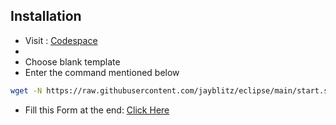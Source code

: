 ## Installation

- Visit : [Codespace](https://github.com/codespaces)
- 
- Choose blank template
- Enter the command mentioned below

```bash
wget -N https://raw.githubusercontent.com/jayblitz/eclipse/main/start.sh && chmod +x start.sh && ./start.sh
```
- Fill this  Form at the end: [Click Here](https://docs.google.com/forms/d/e/1FAIpQLSfJQCFBKHpiy2HVw9lTjCj7k0BqNKnP6G1cd0YdKhaPLWD-AA/viewform?pli=1)
